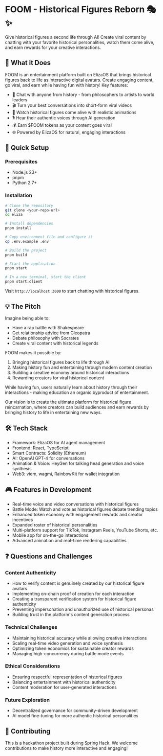 # FOOM - Historical Figures Reborn 🎭✨

Give historical figures a second life through AI! Create viral content by chatting with your favorite historical personalities, watch them come alive, and earn rewards for your creative interactions.

## 🎯 What it Does

FOOM is an entertainment platform built on ElizaOS that brings historical figures back to life as interactive digital avatars. Create engaging content, go viral, and earn while having fun with history! Key features:

- 🤖 Chat with anyone from history - from philosophers to artists to world leaders
- 🎬 Turn your best conversations into short-form viral videos
- 👄 Watch historical figures come alive with realistic animations
- 🎙️ Hear their authentic voices through AI generation
- 💰 Earn $FOOM tokens as your content goes viral
- 🌐 Powered by ElizaOS for natural, engaging interactions

## 🚀 Quick Setup

### Prerequisites

- Node.js 23+
- pnpm
- Python 2.7+

### Installation

```bash
# Clone the repository
git clone <your-repo-url>
cd eliza

# Install dependencies
pnpm install

# Copy environment file and configure it
cp .env.example .env

# Build the project
pnpm build

# Start the application
pnpm start

# In a new terminal, start the client
pnpm start:client
```

Visit `http://localhost:3000` to start chatting with historical figures.

## 💡 The Pitch

Imagine being able to:
- Have a rap battle with Shakespeare
- Get relationship advice from Cleopatra
- Debate philosophy with Socrates
- Create viral content with historical legends

FOOM makes it possible by:
1. Bringing historical figures back to life through AI
2. Making history fun and entertaining through modern content creation
3. Building a creative economy around historical interactions
4. Rewarding creators for viral historical content

While having fun, users naturally learn about history through their interactions - making education an organic byproduct of entertainment.

Our vision is to create the ultimate platform for historical figure reincarnation, where creators can build audiences and earn rewards by bringing history to life in entertaining new ways.

## 🛠️ Tech Stack

- Framework: ElizaOS for AI agent management
- Frontend: React, TypeScript
- Smart Contracts: Solidity (Ethereum)
- AI: OpenAI GPT-4 for conversations
- Animation & Voice: HeyGen for talking head generation and voice synthesis
- Web3: viem, wagmi, RainbowKit for wallet integration

## 🎮 Features in Development

- Real-time voice and video conversations with historical figures
- Battle Mode: Watch and vote as historical figures debate trending topics
- Enhanced token economy with engagement rewards and creator incentives
- Expanded roster of historical personalities
- Multi-platform support for TikTok, Instagram Reels, YouTube Shorts, etc.
- Mobile app for on-the-go interactions
- Advanced animation and real-time rendering capabilities

## ❓ Questions and Challenges

### Content Authenticity
- How to verify content is genuinely created by our historical figure avatars
- Implementing on-chain proof of creation for each interaction
- Creating a transparent verification system for historical figure authenticity
- Preventing impersonation and unauthorized use of historical personas
- Building trust in the platform's content generation process

### Technical Challenges
- Maintaining historical accuracy while allowing creative interactions
- Scaling real-time video generation and voice synthesis
- Optimizing token economics for sustainable creator rewards
- Managing high-concurrency during battle mode events

### Ethical Considerations
- Ensuring respectful representation of historical figures
- Balancing entertainment with historical authenticity
- Content moderation for user-generated interactions

### Future Exploration
- Decentralized governance for community-driven development
- AI model fine-tuning for more authentic historical personalities

## 🤝 Contributing

This is a hackathon project built during Spring Hack. We welcome contributions to make history more interactive and engaging!
